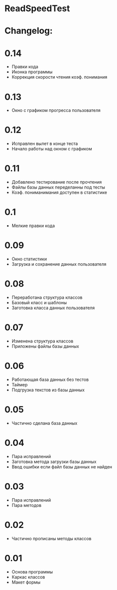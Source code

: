 # ReadSpeedTest
# Changelog:
# 0.14
- Правки кода
- Иконка программы
- Коррекция скорости чтения коэф. понимания

# 0.13
- Окно с графиком прогресса пользователя

# 0.12
- Исправлен вылет в конце теста
- Начало работы над окном с графиком

# 0.11
- Добавлено тестирование после прочтения
- Файлы базы данных переделанны под тесты
- Коэф. пониманимания доступен в статистике

# 0.1
- Мелкие правки кода

# 0.09
- Окно статистики
- Загрузка и сохранение данных пользователя

# 0.08
- Переработана структура классов
- Базовый класс и шаблоны
- Заготовка класса данных пользователя

# 0.07
- Изменена структура классов
- Приложены файлы базы данных

# 0.06
- Работающая база данных без тестов
- Таймер
- Подгрузка текстов из базы данных

# 0.05
- Частично сделана база данных

# 0.04
- Пара исправлений
- Заготовка метода загрузки базы данных
- Ввод ошибки если файл базы данных не найден

# 0.03
- Пара исправлений
- Пара методов

# 0.02
- Частично прописаны методы классов

# 0.01
- Основа программы
- Каркас классов
- Макет формы
